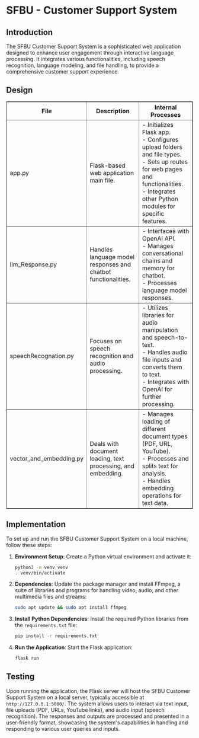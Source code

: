 # SFBU - Customer Support System

## Introduction
The SFBU Customer Support System is a sophisticated web application designed to enhance user engagement through interactive language processing. It integrates various functionalities, including speech recognition, language modeling, and file handling, to provide a comprehensive customer support experience.

## Design
<table border="1">
  <tr>
    <th>File</th>
    <th>Description</th>
    <th>Internal Processes</th>
  </tr>
  <tr>
    <td>app.py</td>
    <td>Flask-based web application main file.</td>
    <td>
      - Initializes Flask app.<br>
      - Configures upload folders and file types.<br>
      - Sets up routes for web pages and functionalities.<br>
      - Integrates other Python modules for specific features.
    </td>
  </tr>
  <tr>
    <td>llm_Response.py</td>
    <td>Handles language model responses and chatbot functionalities.</td>
    <td>
      - Interfaces with OpenAI API.<br>
      - Manages conversational chains and memory for chatbot.<br>
      - Processes language model responses.
    </td>
  </tr>
  <tr>
    <td>speechRecognation.py</td>
    <td>Focuses on speech recognition and audio processing.</td>
    <td>
      - Utilizes libraries for audio manipulation and speech-to-text.<br>
      - Handles audio file inputs and converts them to text.<br>
      - Integrates with OpenAI for further processing.
    </td>
  </tr>
  <tr>
    <td>vector_and_embedding.py</td>
    <td>Deals with document loading, text processing, and embedding.</td>
    <td>
      - Manages loading of different document types (PDF, URL, YouTube).<br>
      - Processes and splits text for analysis.<br>
      - Handles embedding operations for text data.
    </td>
  </tr>
</table>


## Implementation
To set up and run the SFBU Customer Support System on a local machine, follow these steps:

1. **Environment Setup**: Create a Python virtual environment and activate it:
   ```bash
   python3 -m venv venv
   . venv/bin/activate
   ```

2. **Dependencies**: Update the package manager and install FFmpeg, a suite of libraries and programs for handling video, audio, and other multimedia files and streams:
   ```bash
   sudo apt update && sudo apt install ffmpeg
   ```

3. **Install Python Dependencies**: Install the required Python libraries from the `requirements.txt` file:
   ```bash
   pip install -r requirements.txt
   ```

4. **Run the Application**: Start the Flask application:
   ```bash
   flask run
   ```

## Testing
Upon running the application, the Flask server will host the SFBU Customer Support System on a local server, typically accessible at `http://127.0.0.1:5000/`. The system allows users to interact via text input, file uploads (PDF, URLs, YouTube links), and audio input (speech recognition). The responses and outputs are processed and presented in a user-friendly format, showcasing the system's capabilities in handling and responding to various user queries and inputs.
